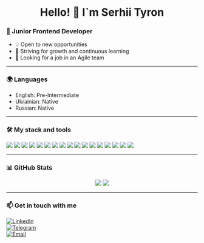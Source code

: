 <h1 align="center">Hello! 👋 I`m Serhii Tyron</h1>

### 🚀 Junior Frontend Developer
- 💡 Open to new opportunities
- 🎯 Striving for growth and continuous learning
- 🔎 Looking for a job in an Agile team

---

### 🌍 Languages
- English: Pre-Intermediate
- Ukrainian: Native
- Russian: Native

---

### 🛠️ My stack and tools
<p align="left">
  <img src="https://img.shields.io/badge/HTML5-E34F26?logo=html5&logoColor=white&style=flat-square" />
  <img src="https://img.shields.io/badge/CSS3-1572B6?logo=css3&logoColor=white&style=flat-square" />
  <img src="https://img.shields.io/badge/JavaScript-F7DF1E?logo=javascript&logoColor=black&style=flat-square" />
  <img src="https://img.shields.io/badge/TypeScript-3178C6?logo=typescript&logoColor=white&style=flat-square" />
  <img src="https://img.shields.io/badge/React-61DAFB?logo=react&logoColor=black&style=flat-square" />
  <img src="https://img.shields.io/badge/Next.js-000000?logo=next.js&logoColor=white&style=flat-square" />
  <img src="https://img.shields.io/badge/Redux-764ABC?logo=redux&logoColor=white&style=flat-square" />
  <img src="https://img.shields.io/badge/Node.js-339933?logo=node.js&logoColor=white&style=flat-square" />
  <img src="https://img.shields.io/badge/MongoDB-47A248?logo=mongodb&logoColor=white&style=flat-square" />
  <img src="https://img.shields.io/badge/Supabase-3ECF8E?logo=supabase&logoColor=white&style=flat-square" />
  <img src="https://img.shields.io/badge/Swagger-85EA2D?logo=swagger&logoColor=black&style=flat-square" />
  <img src="https://img.shields.io/badge/Postman-FF6C37?logo=postman&logoColor=white&style=flat-square" />
  <img src="https://img.shields.io/badge/Git-F05032?logo=git&logoColor=white&style=flat-square" />
  <img src="https://img.shields.io/badge/GitHub-181717?logo=github&logoColor=white&style=flat-square" />
  <img src="https://img.shields.io/badge/Vite-646CFF?logo=vite&logoColor=white&style=flat-square" />
  <img src="https://img.shields.io/badge/Vercel-000000?logo=vercel&logoColor=white&style=flat-square" />
  <img src="https://img.shields.io/badge/Figma-F24E1E?logo=figma&logoColor=white&style=flat-square" />
</p>

---

### 📊 GitHub Stats  
<p align="center">
  <img src="https://github-readme-stats.vercel.app/api?username=mestn1y1&show_icons=true&theme=radical" />
  <img src="https://github-readme-stats.vercel.app/api/top-langs/?username=mestn1y1&layout=compact&theme=radical" />
</p>

---

### 📫 Get in touch with me
[![LinkedIn](https://img.shields.io/badge/-LinkedIn-0077B5?logo=linkedin&logoColor=white&style=for-the-badge)](https://www.linkedin.com/in/serhii-tyron/)  
[![Telegram](https://img.shields.io/badge/-Telegram-26A5E4?logo=telegram&logoColor=white&style=for-the-badge)](https://t.me/serhii_tyron)  
[![Email](https://img.shields.io/badge/-Email-D14836?logo=gmail&logoColor=white&style=for-the-badge)](mailto:mestn1y@hotmail.com)
